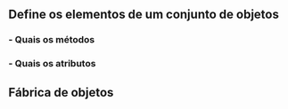 ## Define os elementos de um conjunto de objetos
### - Quais os métodos
### - Quais os atributos
## Fábrica de objetos
